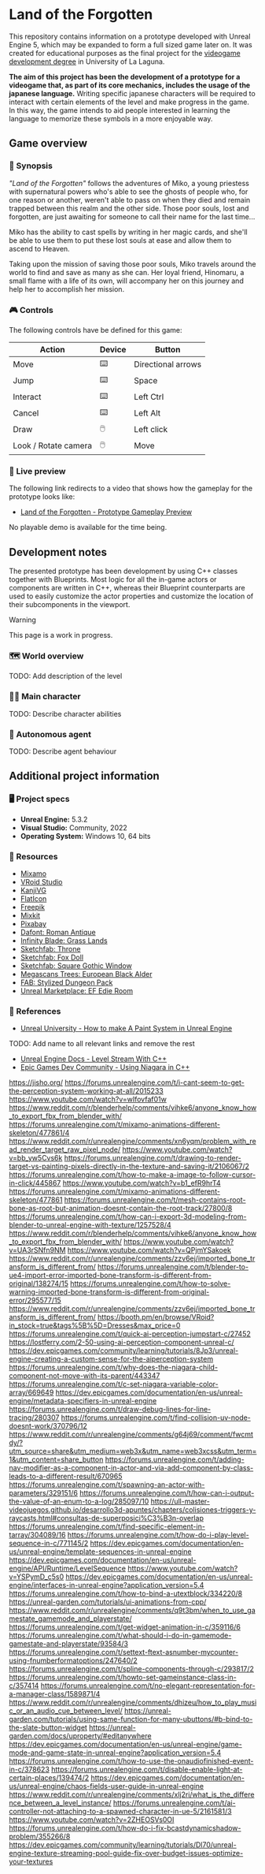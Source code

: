 # Land of the Forgotten

This repository contains information on a prototype developed with Unreal Engine 5, which may be expanded to form a full sized game later on. It was created for educational purposes as the final project for the [videogame development degree](https://www.ull.es/masteres/desarrollo-videojuegos/) in University of La Laguna.

**The aim of this project has been the development of a prototype for a videogame that, as part of its core mechanics, includes the usage of the japanese language.** Writing specific japanese characters will be required to interact with certain elements of the level and make progress in the game. In this way, the game intends to aid people interested in learning the language to memorize these symbols in a more enjoyable way.

## Game overview

### 📖 Synopsis

_"Land of the Forgotten"_ follows the adventures of Miko, a young priestess with supernatural powers who's able to see the ghosts of people who, for one reason or another, weren't able to pass on when they died and remain trapped between this realm and the other side. Those poor souls, lost and forgotten, are just awaiting for someone to call their name for the last time...

Miko has the ability to cast spells by writing in her magic cards, and she'll be able to use them to put these lost souls at ease and allow them to ascend to Heaven.

Taking upon the mission of saving those poor souls, Miko travels around the world to find and save as many as she can. Her loyal friend, Hinomaru, a small flame with a life of its own, will accompany her on this journey and help her to accomplish her mission.

### 🎮 Controls

The following controls have be defined for this game:

| Action | Device | Button |
| --- | --- | --- |
| Move | ⌨️ | Directional arrows |
| Jump | ⌨️ | Space |
| Interact | ⌨️ | Left Ctrl |
| Cancel | ⌨️ | Left Alt |
| Draw | 🖱️ | Left click |
| Look / Rotate camera | 🖱️ | Move |

### 🎥 Live preview

The following link redirects to a video that shows how the gameplay for the prototype looks like:

- [Land of the Forgotten - Prototype Gameplay Preview](https://youtu.be/BYBBgxvk3L4)

No playable demo is available for the time being.

## Development notes

The presented prototype has been development by using C++ classes together with Blueprints. Most logic for all the in-game actors or components are written in C++, whereas their Blueprint counterparts are used to easily customize the actor properties and customize the location of their subcomponents in the viewport.

> [!WARNING]  
> This page is a work in progress.

### 🗺️ World overview

TODO: Add description of the level

### 🚶‍♀️ Main character

TODO: Describe character abilities

### 👾 Autonomous agent

TODO: Describe agent behaviour

## Additional project information

### 🖥️ Project specs

- **Unreal Engine:** 5.3.2
- **Visual Studio:** Community, 2022
- **Operating System:** Windows 10, 64 bits

### 🎨 Resources

- [Mixamo](https://www.mixamo.com/)
- [VRoid Studio](https://vroid.com/en/studio)
- [KanjiVG](https://kanjivg.tagaini.net/listing.html)
- [FlatIcon](https://www.flaticon.com/)
- [Freepik](https://www.freepik.com/)
- [Mixkit](https://mixkit.co/)
- [Pixabay](https://pixabay.com)
- [Dafont: Roman Antique](https://www.dafont.com/es/roman-antique.font)
- [Infinity Blade: Grass Lands](https://www.unrealengine.com/marketplace/en-US/product/infinity-blade-plain-lands)
- [Sketchfab: Throne](https://sketchfab.com/3d-models/throne-bfc6d2989bb0411d9572733d35c3e6d1)
- [Sketchfab: Fox Doll](https://sketchfab.com/3d-models/file-doll-df99c885bf3a4f60ae69b01c81eb6dfa)
- [Sketchfab: Square Gothic Window](https://sketchfab.com/3d-models/square-gothic-window-type3-b98fadbe69194aa3b41d2882f3fffe72)
- [Megascans Trees: European Black Alder](https://www.unrealengine.com/marketplace/en-US/product/megascans-trees-european-black-alder-early-access)
- [FAB: Stylized Dungeon Pack](https://www.fab.com/listings/c6e91312-202a-4d80-a6f1-1b374bb27dce)
- [Unreal Marketplace: EF Edie Room](https://www.unrealengine.com/marketplace/en-US/product/ef-edie)

### 🔗 References

- [Unreal University - How to make A Paint System in Unreal Engine](https://www.youtube.com/watch?v=wIfovfaf01w)

TODO: Add name to all relevant links and remove the rest

- [Unreal Engine Docs - Level Stream With C++](https://docs.unrealengine.com/4.27/en-US/BuildingWorlds/LevelStreaming/HowTo/StreamWithCPP/)
- [Epic Games Dev Community - Using Niagara in C++](https://dev.epicgames.com/community/learning/tutorials/Gx5j/using-niagara-in-c)

https://jisho.org/
https://forums.unrealengine.com/t/i-cant-seem-to-get-the-perception-system-working-at-all/2015233
https://www.youtube.com/watch?v=wIfovfaf01w
https://www.reddit.com/r/blenderhelp/comments/vihke6/anyone_know_how_to_export_fbx_from_blender_with/
https://forums.unrealengine.com/t/mixamo-animations-different-skeleton/477861/4
https://www.reddit.com/r/unrealengine/comments/xn6yqm/problem_with_read_render_target_raw_pixel_node/
https://www.youtube.com/watch?v=bb_yw5Cvs6k
https://forums.unrealengine.com/t/drawing-to-render-target-vs-painting-pixels-directly-in-the-texture-and-saving-it/2106067/2
https://forums.unrealengine.com/t/how-to-make-a-image-to-follow-cursor-in-click/445867
https://www.youtube.com/watch?v=b1_efR9hrT4
https://forums.unrealengine.com/t/mixamo-animations-different-skeleton/477861
https://forums.unrealengine.com/t/mesh-contains-root-bone-as-root-but-animation-doesnt-contain-the-root-track/27800/8
https://forums.unrealengine.com/t/how-can-i-export-3d-modeling-from-blender-to-unreal-engine-with-texture/1257528/4
https://www.reddit.com/r/blenderhelp/comments/vihke6/anyone_know_how_to_export_fbx_from_blender_with/
https://www.youtube.com/watch?v=UA3rSNfn9NM
https://www.youtube.com/watch?v=QPjmYSakoek
https://www.reddit.com/r/unrealengine/comments/zzv6ej/imported_bone_transform_is_different_from/
https://forums.unrealengine.com/t/blender-to-ue4-import-error-imported-bone-transform-is-different-from-original/138274/15
https://forums.unrealengine.com/t/how-to-solve-warning-imported-bone-transform-is-different-from-original-error/295577/15
https://www.reddit.com/r/unrealengine/comments/zzv6ej/imported_bone_transform_is_different_from/
https://booth.pm/en/browse/VRoid?in_stock=true&tags%5B%5D=Dresses&max_price=0
https://forums.unrealengine.com/t/quick-ai-perception-jumpstart-c/27452
https://lostferry.com/2-50-using-ai-perception-component-unreal-c/
https://dev.epicgames.com/community/learning/tutorials/8Jp3/unreal-engine-creating-a-custom-sense-for-the-aiperception-system
https://forums.unrealengine.com/t/why-does-the-niagara-child-component-not-move-with-its-parent/443347
https://forums.unrealengine.com/t/c-set-niagara-variable-color-array/669649
https://dev.epicgames.com/documentation/en-us/unreal-engine/metadata-specifiers-in-unreal-engine
https://forums.unrealengine.com/t/draw-debug-lines-for-line-tracing/280307
https://forums.unrealengine.com/t/find-collision-uv-node-doesnt-work/370796/12
https://www.reddit.com/r/unrealengine/comments/g64j69/comment/fwcmtdy/?utm_source=share&utm_medium=web3x&utm_name=web3xcss&utm_term=1&utm_content=share_button
https://forums.unrealengine.com/t/adding-nav-modifier-as-a-component-in-actor-and-via-add-component-by-class-leads-to-a-different-result/670965
https://forums.unrealengine.com/t/spawning-an-actor-with-parameters/329151/6
https://forums.unrealengine.com/t/how-can-i-output-the-value-of-an-enum-to-a-log/285097/10
https://ull-master-videojuegos.github.io/desarrollo3d-apuntes/chapters/colisiones-triggers-y-raycasts.html#consultas-de-superposici%C3%B3n-overlap
https://forums.unrealengine.com/t/find-specific-element-in-tarray/304089/16
https://forums.unrealengine.com/t/how-do-i-play-level-sequence-in-c/771145/2
https://dev.epicgames.com/documentation/en-us/unreal-engine/template-sequences-in-unreal-engine
https://dev.epicgames.com/documentation/en-us/unreal-engine/API/Runtime/LevelSequence
https://www.youtube.com/watch?v=YSPymD_c5s0
https://dev.epicgames.com/documentation/en-us/unreal-engine/interfaces-in-unreal-engine?application_version=5.4
https://forums.unrealengine.com/t/how-to-bind-a-utextblock/334220/8
https://unreal-garden.com/tutorials/ui-animations-from-cpp/
https://www.reddit.com/r/unrealengine/comments/q9t3bm/when_to_use_gamestate_gamemode_and_playerstate/
https://forums.unrealengine.com/t/get-widget-animation-in-c/359116/6
https://forums.unrealengine.com/t/what-should-i-do-in-gamemode-gamestate-and-playerstate/93584/3
https://forums.unrealengine.com/t/settext-ftext-asnumber-mycounter-using-fnumberformatoptions/247640/2
https://forums.unrealengine.com/t/spline-components-through-c/293817/2
https://forums.unrealengine.com/t/howto-set-gameinstance-class-in-c/357414
https://forums.unrealengine.com/t/no-elegant-representation-for-a-manager-class/1589871/4
https://www.reddit.com/r/unrealengine/comments/dhizeu/how_to_play_music_or_an_audio_cue_between_level/
https://unreal-garden.com/tutorials/using-same-function-for-many-ubuttons/#b-bind-to-the-slate-button-widget
https://unreal-garden.com/docs/uproperty/#editanywhere
https://dev.epicgames.com/documentation/en-us/unreal-engine/game-mode-and-game-state-in-unreal-engine?application_version=5.4
https://forums.unrealengine.com/t/how-to-use-the-onaudiofinished-event-in-c/378623
https://forums.unrealengine.com/t/disable-enable-light-at-certain-places/139474/2
https://dev.epicgames.com/documentation/en-us/unreal-engine/chaos-fields-user-guide-in-unreal-engine
https://www.reddit.com/r/unrealengine/comments/xlj2ri/what_is_the_difference_between_a_level_instance/
https://forums.unrealengine.com/t/ai-controller-not-attaching-to-a-spawned-character-in-ue-5/2161581/3
https://www.youtube.com/watch?v=2ZHEOSVs0OI
https://forums.unrealengine.com/t/how-do-i-fix-bcastdynamicshadow-problem/355266/8
https://dev.epicgames.com/community/learning/tutorials/Dl70/unreal-engine-texture-streaming-pool-guide-fix-over-budget-issues-optimize-your-textures
